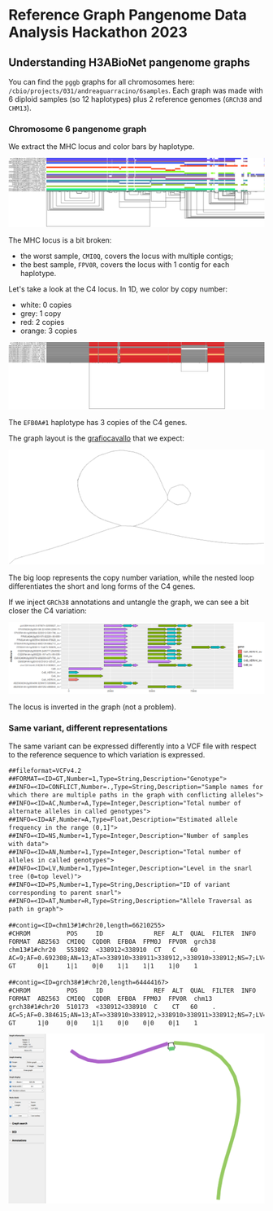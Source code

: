 # Reference Graph Pangenome Data Analysis Hackathon 2023

## Understanding H3ABioNet pangenome graphs

You can find the `pggb` graphs for all chromosomes here: `/cbio/projects/031/andreaguarracino/6samples`.
Each graph was made with 6 diploid samples (so 12 haplotypes) plus 2 reference genomes (`GRCh38` and `CHM13`).

### Chromosome 6 pangenome graph

We extract the MHC locus and color bars by haplotype.
 
![chr6 MHC locus](images/chr6.pan.MHC.png)

The MHC locus is a bit broken:
- the worst sample, `CMI0Q`, covers the locus with multiple contigs;
- the best sample, `FPV0R`, covers the locus with 1 contig for each haplotype.

Let's take a look at the C4 locus.
In 1D, we color by copy number:
- white: 0 copies
- grey: 1 copy
- red: 2 copies
- orange: 3 copies

![chr6 C4 locus 1D](images/chr6.pan.C4.sorted.m.png)

The `EFB0A#1` haplotype has 3 copies of the C4 genes.

The graph layout is the [grafiocavallo](https://en.wikipedia.org/wiki/Caciocavallo) that we expect:

![chr6 C4 locus 2D](images/chr6.pan.C4.sorted.2D.png)

The big loop represents the copy number variation, while the nested loop differentiates the short and long forms of the C4 genes.

If we inject `GRCh38` annotations and untangle the graph, we can see a bit closer the C4 variation:

![chr6 C4 locus untangling](images/chr6.pan.C4.untangling.png)

The locus is inverted in the graph (not a problem).


### Same variant, different representations

The same variant can be expressed differently into a VCF file with respect to the reference sequence to which variation is expressed.

```shell
##fileformat=VCFv4.2
##FORMAT=<ID=GT,Number=1,Type=String,Description="Genotype">
##INFO=<ID=CONFLICT,Number=.,Type=String,Description="Sample names for which there are multiple paths in the graph with conflicting alleles">
##INFO=<ID=AC,Number=A,Type=Integer,Description="Total number of alternate alleles in called genotypes">
##INFO=<ID=AF,Number=A,Type=Float,Description="Estimated allele frequency in the range (0,1]">
##INFO=<ID=NS,Number=1,Type=Integer,Description="Number of samples with data">
##INFO=<ID=AN,Number=1,Type=Integer,Description="Total number of alleles in called genotypes">
##INFO=<ID=LV,Number=1,Type=Integer,Description="Level in the snarl tree (0=top level)">
##INFO=<ID=PS,Number=1,Type=String,Description="ID of variant corresponding to parent snarl">
##INFO=<ID=AT,Number=R,Type=String,Description="Allele Traversal as path in graph">

##contig=<ID=chm13#1#chr20,length=66210255>
#CHROM          POS     ID              REF  ALT  QUAL  FILTER  INFO                                                                      FORMAT  AB2563  CMI0Q  CQD0R  EFB0A  FPM0J  FPV0R  grch38
chm13#1#chr20   553892  <338912<338910  CT   C    60    .       AC=9;AF=0.692308;AN=13;AT=>338910>338911>338912,>338910>338912;NS=7;LV=0  GT      0|1     1|1    0|0    1|1    1|1    1|0    1

##contig=<ID=grch38#1#chr20,length=64444167>
#CHROM          POS     ID              REF  ALT  QUAL  FILTER  INFO                                                                      FORMAT  AB2563  CMI0Q  CQD0R  EFB0A  FPM0J  FPV0R  chm13
grch38#1#chr20  510173  <338912<338910  C    CT   60    .       AC=5;AF=0.384615;AN=13;AT=>338910>338912,>338910>338911>338912;NS=7;LV=0  GT      1|0     0|0    1|1    0|0    0|0    0|1    1
```

![chr20 bubble Bandage](images/6samples.littleBubble.Bandage.chr20.png)
